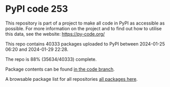 # PyPI code 253

This repository is part of a project to make all code in PyPI as accessible as possible. For more information 
on the project and to find out how to utilise this data, see the website: https://py-code.org/

This repo contains 40333 packages uploaded to PyPI between 
2024-01-25 06:20 and 2024-01-29 22:28.

The repo is 88% (35634/40333) complete.

Package contents can be found [in the code branch](https://github.com/pypi-data/pypi-mirror-253/tree/code/packages).

A browsable package list for all repositories [all packages here](https://py-code.org/repositories/pypi-mirror-253).


